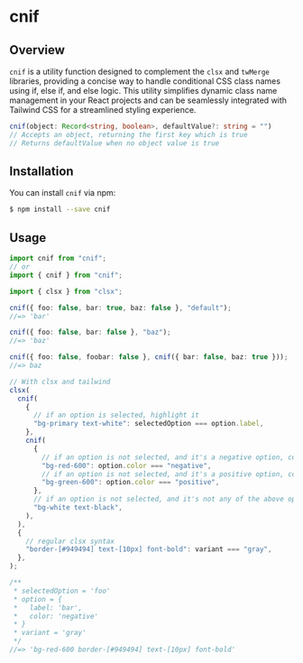 # cnif

## Overview

`cnif` is a utility function designed to complement the `clsx` and `twMerge` libraries, providing a concise way to handle conditional CSS class names using if, else if, and else logic. This utility simplifies dynamic class name management in your React projects and can be seamlessly integrated with Tailwind CSS for a streamlined styling experience.

```ts
cnif(object: Record<string, boolean>, defaultValue?: string = "")
// Accepts an object, returning the first key which is true
// Returns defaultValue when no object value is true
```

## Installation

You can install `cnif` via npm:

```bash
$ npm install --save cnif
```

## Usage

```ts
import cnif from "cnif";
// or
import { cnif } from "cnif";

import { clsx } from "clsx";

cnif({ foo: false, bar: true, baz: false }, "default");
//=> 'bar'

cnif({ foo: false, bar: false }, "baz");
//=> 'baz'

cnif({ foo: false, foobar: false }, cnif({ bar: false, baz: true }));
//=> baz

// With clsx and tailwind
clsx(
  cnif(
    {
      // if an option is selected, highlight it
      "bg-primary text-white": selectedOption === option.label,
    },
    cnif(
      {
        // if an option is not selected, and it's a negative option, color it red
        "bg-red-600": option.color === "negative",
        // if an option is not selected, and it's a positive option, color it green
        "bg-green-600": option.color === "positive",
      },
      // if an option is not selected, and it's not any of the above options, color it white
      "bg-white text-black",
    ),
  ),
  {
    // regular clsx syntax
    "border-[#949494] text-[10px] font-bold": variant === "gray",
  },
);

/**
 * selectedOption = 'foo'
 * option = {
 *   label: 'bar',
 *   color: 'negative'
 * }
 * variant = 'gray'
 */
//=> 'bg-red-600 border-[#949494] text-[10px] font-bold'
```
